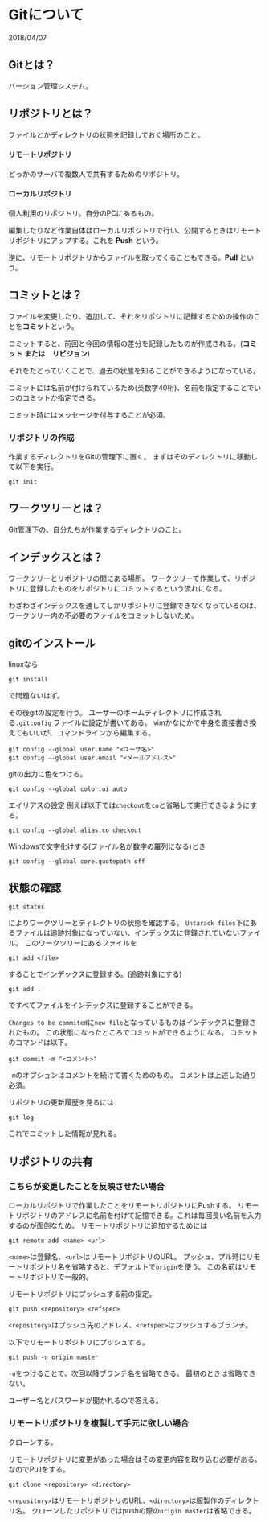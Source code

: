 # Gitについて
2018/04/07

## Gitとは？
バージョン管理システム。

## リポジトリとは？
ファイルとかディレクトリの状態を記録しておく場所のこと。

#### リモートリポジトリ
どっかのサーバで複数人で共有するためのリポジトリ。

#### ローカルリポジトリ
個人利用のリポジトリ。自分のPCにあるもの。

編集したりなど作業自体はローカルリポジトリで行い、公開するときはリモートリポジトリにアップする。これを **Push** という。

逆に、リモートリポジトリからファイルを取ってくることもできる。**Pull** という。

## コミットとは？
ファイルを変更したり、追加して、それをリポジトリに記録するための操作のことを**コミット**という。

コミットすると、前回と今回の情報の差分を記録したものが作成される。(**コミット または　リビジョン**)

それをたどっていくことで、過去の状態を知ることができるようになっている。

コミットには名前が付けられているため(英数字40桁)、名前を指定することでいつのコミットか指定できる。

コミット時にはメッセージを付与することが必須。

### リポジトリの作成
作業するディレクトリをGitの管理下に置く。
まずはそのディレクトリに移動して以下を実行。
```
git init
```

## ワークツリーとは？
Git管理下の、自分たちが作業するディレクトリのこと。

## インデックスとは？
ワークツリーとリポジトリの間にある場所。
ワークツリーで作業して、リポジトリに登録したものをリポジトリにコミットするという流れになる。

わざわざインデックスを通してしかリポジトリに登録できなくなっているのは、ワークツリー内の不必要のファイルをコミットしないため。

## gitのインストール
linuxなら
```
git install
```
で問題ないはず。

その後gitの設定を行う。
ユーザーのホームディレクトリに作成される`.gitconfig` ファイルに設定が書いてある。
vimかなにかで中身を直接書き換えてもいいが、コマンドラインから編集する。

```
git config --global user.name "<ユーザ名>"
git config --global user.email "<メールアドレス>"
```
gitの出力に色をつける。
```
git config --global color.ui auto
```
エイリアスの設定
例えば以下では`checkout`を`co`と省略して実行できるようにする。
```
git config --global alias.co checkout
```
Windowsで文字化けする(ファイル名が数字の羅列になる)とき
```
git config --global core.quotepath off
```

## 状態の確認
```
git status
```
によりワークツリーとディレクトリの状態を確認する。
`Untarack files`下にあるファイルは追跡対象になっていない、インデックスに登録されていないファイル。
このワークツリーにあるファイルを
```
git add <file>
```
することでインデックスに登録する。(追跡対象にする)

```
git add .
```
ですべてファイルをインデックスに登録することができる。

`Changes to be commited`に`new file`となっているものはインデックスに登録されたもの。
この状態になったところでコミットができるようになる。
コミットのコマンドは以下。
```
git commit -m "<コメント>"
```
`-m`のオプションはコメントを続けて書くためのもの。
コメントは上述した通り必須。

リポジトリの更新履歴を見るには
```
git log
```
これでコミットした情報が見れる。


## リポジトリの共有

### こちらが変更したことを反映させたい場合
ローカルリポジトリで作業したことをリモートリポジトリにPushする。
リモートリポジトリのアドレスに名前を付けて記憶できる。これは毎回長い名前を入力するのが面倒なため。
リモートリポジトリに追加するためには
```
git remote add <name> <url>
```
`<name>`は登録名、`<url>`はリモートリポジトリのURL。
プッシュ、プル時にリモートリポジトリ名を省略すると、デフォルトで`origin`を使う。
この名前はリモートリポジトリで一般的。

リモートリポジトリにプッシュする前の指定。
```
git push <repository> <refspec>
```
`<repository>`はプッシュ先のアドレス、`<refspec>`はプッシュするブランチ。

以下でリモートリポジトリにプッシュする。
```
git push -u origin master
```
`-u`をつけることで、次回以降ブランチ名を省略できる。
最初のときは省略できない。

ユーザー名とパスワードが聞かれるので答える。


### リモートリポジトリを複製して手元に欲しい場合
クローンする。

リモートリポジトリに変更があった場合はその変更内容を取り込む必要がある。
なのでPullをする。

```
git clone <repository> <directory>
```
`<repository>`はリモートリポジトリのURL、`<directory>`は服製作のディレクトリ名。
クローンしたリポジトリではpushの際の`origin master`は省略できる。
